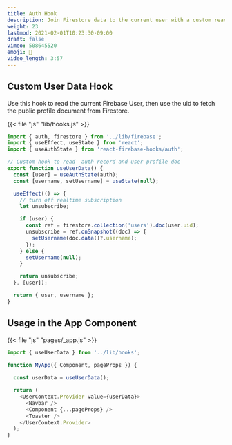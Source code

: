 ```yaml
---
title: Auth Hook
description: Join Firestore data to the current user with a custom react hook
weight: 23
lastmod: 2021-02-01T10:23:30-09:00
draft: false
vimeo: 508645520
emoji: 🎣
video_length: 3:57
---
```




## Custom User Data Hook

Use this hook to read the current Firebase User, then use the uid to fetch the public profile document from Firestore. 

{{< file "js" "lib/hooks.js" >}}
```javascript
import { auth, firestore } from '../lib/firebase';
import { useEffect, useState } from 'react';
import { useAuthState } from 'react-firebase-hooks/auth';

// Custom hook to read  auth record and user profile doc
export function useUserData() {
  const [user] = useAuthState(auth);
  const [username, setUsername] = useState(null);

  useEffect(() => {
    // turn off realtime subscription
    let unsubscribe;

    if (user) {
      const ref = firestore.collection('users').doc(user.uid);
      unsubscribe = ref.onSnapshot((doc) => {
        setUsername(doc.data()?.username);
      });
    } else {
      setUsername(null);
    }

    return unsubscribe;
  }, [user]);

  return { user, username };
}
```

## Usage in the App Component

{{< file "js" "pages/_app.js" >}}
```javascript
import { useUserData } from '../lib/hooks';

function MyApp({ Component, pageProps }) {
  
  const userData = useUserData();

  return (
    <UserContext.Provider value={userData}>
      <Navbar />
      <Component {...pageProps} />
      <Toaster />
    </UserContext.Provider>
  );
}
```